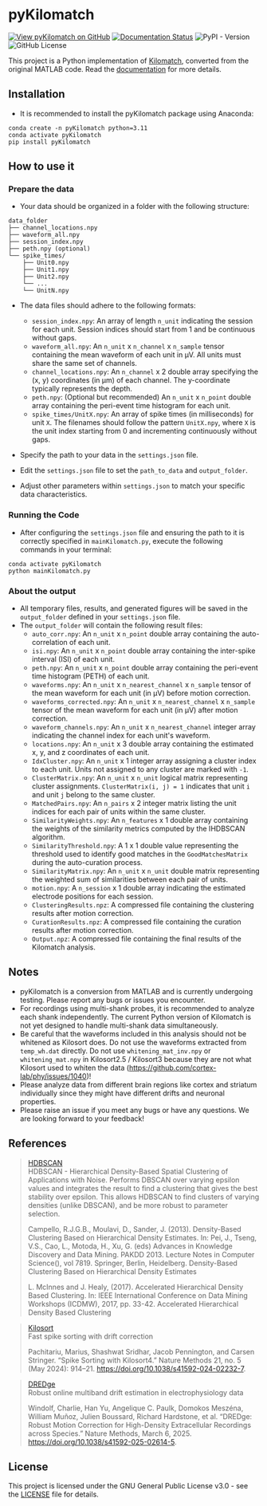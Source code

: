 # pyKilomatch

[![View pyKilomatch on GitHub](https://img.shields.io/badge/GitHub-pyKilomatch-blue.svg)](https://github.com/jiumao2/pykilomatch)
[![Documentation Status](https://app.readthedocs.org/projects/kilomatch/badge/)](https://kilomatch.readthedocs.io/en/latest/)
![PyPI - Version](https://img.shields.io/pypi/v/pykilomatch)
![GitHub License](https://img.shields.io/github/license/jiumao2/pykilomatch)

This project is a Python implementation of [Kilomatch](https://github.com/jiumao2/Kilomatch), converted from the original MATLAB code. Read the [documentation](https://kilomatch.readthedocs.io/en/latest/) for more details.

## Installation

- It is recommended to install the pyKilomatch package using Anaconda:

```shell
conda create -n pyKilomatch python=3.11
conda activate pyKilomatch
pip install pyKilomatch
```  

## How to use it

### Prepare the data

- Your data should be organized in a folder with the following structure:
```shell
data_folder
├── channel_locations.npy
├── waveform_all.npy
├── session_index.npy
├── peth.npy (optional)
└── spike_times/
    ├── Unit0.npy
    ├── Unit1.npy
    ├── Unit2.npy
    └── ...
    └── UnitN.npy
```  

- The data files should adhere to the following formats:
    - `session_index.npy`: An array of length `n_unit` indicating the session for each unit. Session indices should start from 1 and be continuous without gaps.
    - `waveform_all.npy`: An `n_unit` x `n_channel` x `n_sample` tensor containing the mean waveform of each unit in μV. All units must share the same set of channels.
    - `channel_locations.npy`: An `n_channel` x 2 double array specifying the (x, y) coordinates (in μm) of each channel. The y-coordinate typically represents the depth.
    - `peth.npy`: (Optional but recommended) An `n_unit` x `n_point` double array containing the peri-event time histogram for each unit.
    - `spike_times/UnitX.npy`: An array of spike times (in milliseconds) for unit `X`. The filenames should follow the pattern `UnitX.npy`, where `X` is the unit index starting from 0 and incrementing continuously without gaps.

- Specify the path to your data in the `settings.json` file.
- Edit the `settings.json` file to set the `path_to_data` and `output_folder`.
- Adjust other parameters within `settings.json` to match your specific data characteristics.

### Running the Code

- After configuring the `settings.json` file and ensuring the path to it is correctly specified in `mainKilomatch.py`, execute the following commands in your terminal:

```shell
conda activate pyKilomatch
python mainKilomatch.py
```

### About the output

- All temporary files, results, and generated figures will be saved in the `output_folder` defined in your `settings.json` file.
- The `output_folder` will contain the following result files:
    - `auto_corr.npy`: An `n_unit` x `n_point` double array containing the auto-correlation of each unit.
    - `isi.npy`: An `n_unit` x `n_point` double array containing the inter-spike interval (ISI) of each unit.
    - `peth.npy`: An `n_unit` x `n_point` double array containing the peri-event time histogram (PETH) of each unit.
    - `waveforms.npy`: An `n_unit` x `n_nearest_channel` x `n_sample` tensor of the mean waveform for each unit (in μV) before motion correction.
    - `waveforms_corrected.npy`: An `n_unit` x `n_nearest_channel` x `n_sample` tensor of the mean waveform for each unit (in μV) after motion correction.
    - `waveform_channels.npy`: An `n_unit` x `n_nearest_channel` integer array indicating the channel index for each unit's waveform.
    - `locations.npy`: An `n_unit` x 3 double array containing the estimated x, y, and z coordinates of each unit.
    - `IdxCluster.npy`: An `n_unit` x 1 integer array assigning a cluster index to each unit. Units not assigned to any cluster are marked with `-1`.
    - `ClusterMatrix.npy`: An `n_unit` x `n_unit` logical matrix representing cluster assignments. `ClusterMatrix(i, j) = 1` indicates that unit `i` and unit `j` belong to the same cluster.
    - `MatchedPairs.npy`: An `n_pairs` x 2 integer matrix listing the unit indices for each pair of units within the same cluster.
    - `SimilarityWeights.npy`: An `n_features` x 1 double array containing the weights of the similarity metrics computed by the IHDBSCAN algorithm.
    - `SimilarityThreshold.npy`: A 1 x 1 double value representing the threshold used to identify good matches in the `GoodMatchesMatrix` during the auto-curation process.
    - `SimilarityMatrix.npy`: An `n_unit` x `n_unit` double matrix representing the weighted sum of similarities between each pair of units.
    - `motion.npy`: A `n_session` x 1 double array indicating the estimated electrode positions for each session.
    - `ClusteringResults.npz`: A compressed file containing the clustering results after motion correction.
    - `CurationResults.npz`: A compressed file containing the curation results after motion correction.
    - `Output.npz`: A compressed file containing the final results of the Kilomatch analysis.


## Notes

- pyKilomatch is a conversion from MATLAB and is currently undergoing testing. Please report any bugs or issues you encounter.
- For recordings using multi-shank probes, it is recommended to analyze each shank independently. The current Python version of Kilomatch is not yet designed to handle multi-shank data simultaneously.
- Be careful that the waveforms included in this analysis should not be whitened as Kilosort does. Do not use the waveforms extracted from `temp_wh.dat` directly. Do not use `whitening_mat_inv.npy` or `whitening_mat.npy` in Kilosort2.5 / Kilosort3 because they are not what Kilosort used to whiten the data (<https://github.com/cortex-lab/phy/issues/1040>)!
- Please analyze data from different brain regions like cortex and striatum individually since they might have different drifts and neuronal properties.
- Please raise an issue if you meet any bugs or have any questions. We are looking forward to your feedback!

## References

> [HDBSCAN](https://scikit-learn.org/stable/modules/clustering.html#hdbscan)  
> HDBSCAN - Hierarchical Density-Based Spatial Clustering of Applications with Noise. Performs DBSCAN over varying epsilon values and integrates the result to find a clustering that gives the best stability over epsilon. This allows HDBSCAN to find clusters of varying densities (unlike DBSCAN), and be more robust to parameter selection.
> 
> Campello, R.J.G.B., Moulavi, D., Sander, J. (2013). Density-Based Clustering Based on Hierarchical Density Estimates. In: Pei, J., Tseng, V.S., Cao, L., Motoda, H., Xu, G. (eds) Advances in Knowledge Discovery and Data Mining. PAKDD 2013. Lecture Notes in Computer Science(), vol 7819. Springer, Berlin, Heidelberg. Density-Based Clustering Based on Hierarchical Density Estimates  
>
> L. McInnes and J. Healy, (2017). Accelerated Hierarchical Density Based Clustering. In: IEEE International Conference on Data Mining Workshops (ICDMW), 2017, pp. 33-42. Accelerated Hierarchical Density Based Clustering

> [Kilosort](https://github.com/MouseLand/Kilosort)  
> Fast spike sorting with drift correction  
> 
> Pachitariu, Marius, Shashwat Sridhar, Jacob Pennington, and Carsen Stringer. “Spike Sorting with Kilosort4.” Nature Methods 21, no. 5 (May 2024): 914–21. https://doi.org/10.1038/s41592-024-02232-7.

> [DREDge](https://github.com/evarol/DREDge)  
> Robust online multiband drift estimation in electrophysiology data  
> 
> Windolf, Charlie, Han Yu, Angelique C. Paulk, Domokos Meszéna, William Muñoz, Julien Boussard, Richard Hardstone, et al. “DREDge: Robust Motion Correction for High-Density Extracellular Recordings across Species.” Nature Methods, March 6, 2025. https://doi.org/10.1038/s41592-025-02614-5.


## License

This project is licensed under the GNU General Public License v3.0 - see the [LICENSE](LICENSE) file for details.


